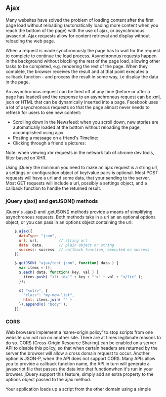 ## Ajax

Many websites have solved the problem of loading content after the first page load without reloading (automatically loading more content when you reach the bottom of the page) with the use of ajax, or asynchronous javascript. Ajax requests allow for content retrieval and display without reloading the web page.

When a request is made synchronously the page has to wait for the request to complete to continue the load process. Asynchronous requests happen in the background without blocking the rest of the page load, allowing other tasks to be completed, e.g. rendering the rest of the page. When they complete, the browser receives the result and at that point executes a callback function - and process the result in some way, i.e display the data in the page.

An asynchronous request can be fired off at any time (before or after a page has loaded) and the response to an asynchronous request can be xml, json or HTML that can be dynamically inserted into a page. Facebook uses a lot of asynchronous requests so that the page almost never needs to refresh for users to see new content:
 * Scrolling down in the Newsfeed: when you scroll down, new stories are automatically loaded at the bottom without reloading the page, accomplished using ajax.
 * Posting a message on a friend's Timeline:
 * Clicking through a friend's pictures: 

Note: when viewing xhr requests in the network tab of chrome dev tools, filter based on XHR.   

Using jQuery the minimum you need to make an ajax request is a string url, a settings or configuration object of key/value pairs is optional. Most POST requests will have a url and some data, that your sending to the server. Most GET requests will include a url, possibly a settings object, and a callback function to handle the returned result.


### jQuery ajax() and getJSON() methods

jQuery's .ajax() and .getJSON() methods provide a means of simplifying asynchronous requests. Both methods take in a url an an optional options object, or you can pass in an options object containing the url.


```javascript
    $.ajax({
      dataType: "json",
      url: url,         // string url
      data: data,       // plain object or string
      success: success  // callback function, executed on success
    });
```

```javascript
    $.getJSON( "ajax/test.json", function( data ) {
      var items = [];
      $.each( data, function( key, val ) {
        items.push( "<li id='" + key + "'>" + val + "</li>" );
      });
     
      $( "<ul/>", {
        "class": "my-new-list",
        html: items.join( "" )
      }).appendTo( "body" );
    });
```

### CORS

Web browsers implement a 'same-origin policy' to stop scripts from one website can not run on another site. There are at times legitimate reasons to do so. CORS (Cross-Origin Resource Sharing) can be enabled on a server API to disable this policy, so that when certain headers are returned by the server the browser will allow a cross domain request to occur. Another option is JSON-P, when the API does not support CORS. Many APIs allow you to provide a callback function name, the API in turn will generate a javascript file that passes the data into that functionwhen it's run in your browser. jQuery support this feature, simply add an extra property to the options object passed to the ajax method.

Your application loads up a script from the other domain using a simple <script> tag. Once the script has been received, that code gets run by your browser. All the code does is build the data object you requested as a simple JavaScript object, and runs the callback function (that you told the server to use) with the object (your data) as a parameter.

You need to check the API's documentation to see if it support CORS or JSON-P. 


### References

[1. Chrome HAR Viewer](http://ericduran.github.io/chromeHAR/)  
[2. jQuery Ajax](http://api.jquery.com/jquery.ajax/)  
[3. jQuery getJson](http://api.jquery.com/jquery.getjson/)  
[4. Google Street View API](https://developers.google.com/maps/documentation/streetview/)  
[5. NYT api](http://developer.nytimes.com/)  
[5. NYT api console](http://developer.nytimes.com/article_search_v2.json#/Console/GET/articlesearch.json)  
[6. Wikipedia & CORS/JSON-P](https://www.mediawiki.org/wiki/API:Cross-site_requests)  

  